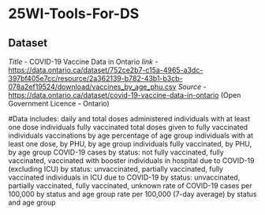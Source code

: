 # 25WI-Tools-For-DS

## Dataset 
*Title* - COVID-19 Vaccine Data in Ontario
*link* - https://data.ontario.ca/dataset/752ce2b7-c15a-4965-a3dc-397bf405e7cc/resource/2a362139-b782-43b1-b3cb-078a2ef19524/download/vaccines_by_age_phu.csv
*Source* - https://data.ontario.ca/dataset/covid-19-vaccine-data-in-ontario (Open Government Licence - Ontario)

#Data includes:
daily and total doses administered
individuals with at least one dose
individuals fully vaccinated
total doses given to fully vaccinated individuals
vaccinations by age
percentage of age group
individuals with at least one dose, by PHU, by age group
individuals fully vaccinated, by PHU, by age group
COVID-19 cases by status: not fully vaccinated, fully vaccinated, vaccinated with booster
individuals in hospital due to COVID-19 (excluding ICU) by status: unvaccinated, partially vaccinated, fully vaccinated
individuals in ICU due to COVID-19 by status: unvaccinated, partially vaccinated, fully vaccinated, unknown
rate of COVID-19 cases per 100,000 by status and age group
rate per 100,000 (7-day average) by status and age group
